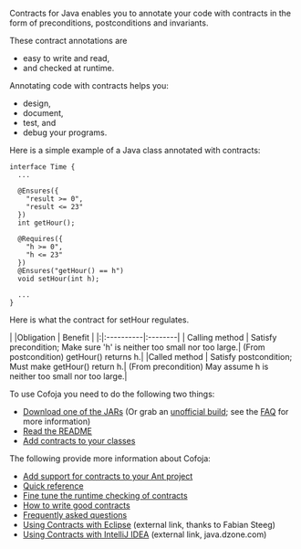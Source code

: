 Contracts for Java enables you to annotate your code with contracts in the form of preconditions, postconditions and invariants.

These contract annotations are

  * easy to write and read,
  * and checked at runtime.

Annotating code with contracts helps you:
  * design,
  * document,
  * test, and
  * debug
your programs.


Here is a simple example of a Java class annotated with contracts:
```
interface Time {
  ...

  @Ensures({
    "result >= 0",
    "result <= 23"
  })
  int getHour();

  @Requires({
    "h >= 0",
    "h <= 23"
  })
  @Ensures("getHour() == h")
  void setHour(int h);

  ...
}
```


Here is what the contract for setHour regulates.


| |Obligation | Benefit |
|:|:----------|:--------|
| Calling method | Satisfy precondition; Make sure 'h' is neither too small nor too large.| (From postcondition) getHour() returns h.|
|Called method	| Satisfy postcondition; Must make getHour() return h.| (From precondition) May assume h is neither too small nor too large.|



To use Cofoja you need to do the following two things:

  * [Download one of the JARs](http://code.google.com/p/cofoja/downloads/list) (Or grab an [unofficial build](http://www.huoc.org/~minh/cofoja/); see the [FAQ](FAQ.md) for more information)
  * [Read the README](http://code.google.com/p/cofoja/source/browse/trunk/README)
  * [Add contracts to your classes](AddContracts.md)


The following provide more information about Cofoja:

  * [Add support for contracts to your Ant project](AntCofoja.md)
  * [Quick reference](QuickReference.md)
  * [Fine tune the runtime checking of contracts](RuntimeCheckingOptions.md)
  * [How to write good contracts](HowtoWriteGoodContracts.md)
  * [Frequently asked questions](FAQ.md)
  * [Using Contracts with Eclipse](http://fsteeg.com/2011/02/07/setting-up-contracts-for-java-in-eclipse/) (external link, thanks to Fabian Steeg)
  * [Using Contracts with IntelliJ IDEA](http://java.dzone.com/articles/using-google-contracts-java) (external link, java.dzone.com)